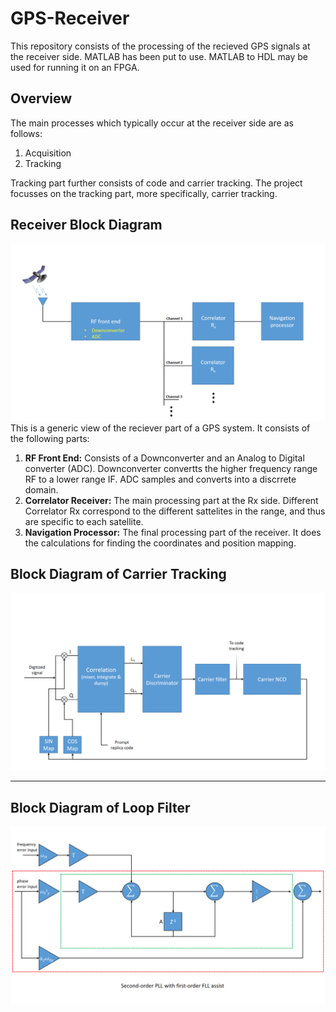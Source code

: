 # GPS-Receiver
This repository consists of the processing of the recieved GPS signals at the receiver side. MATLAB has been put to use. MATLAB to HDL may be used for running it on an FPGA.

## Overview
The main processes which typically occur at the receiver side are as follows:
1. Acquisition
2. Tracking

Tracking part further consists of code and carrier tracking. The project focusses on the tracking part, more specifically, carrier tracking.

## Receiver Block Diagram
![alt text](https://github.com/archity/GPS-Receiver/blob/master/Images/Image_Receiver.png)
This is a generic view of the reciever part of a GPS system. It consists of the following parts:
1. **RF Front End:** Consists of a Downconverter and an Analog to Digital converter (ADC). Downconverter convertts the higher frequency range RF to a lower range IF. ADC samples and converts into a discrrete domain.
2. **Correlator Receiver:** The main processing part at the Rx side. Different Correlator Rx correspond to the different sattelites in the range, and thus are specific to each satellite.
3. **Navigation Processor:** The final processing part of the receiver. It does the calculations for finding the coordinates and position mapping.

## Block Diagram of Carrier Tracking
![alt text](https://github.com/archity/GPS-Receiver/blob/master/Images/Image_CarrierTracking.png)

___

## Block Diagram of Loop Filter
![alt text](https://github.com/archity/GPS-Receiver/blob/master/Images/Image_LoopFilter.png)
